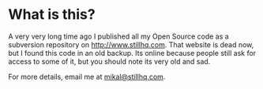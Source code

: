 What is this?
=============

A very very long time ago I published all my Open Source code as a subversion repository on http://www.stillhq.com. That website is dead now, but I found this code in an old backup. Its online because people still ask for access to some of it, but you should note its very old and sad.

For more details, email me at mikal@stillhq.com.
